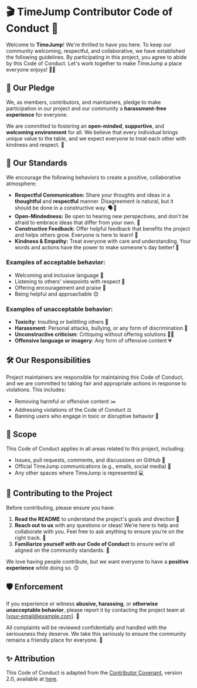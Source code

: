 # 🎬 TimeJump Contributor Code of Conduct 🌟

Welcome to **TimeJump**! We're thrilled to have you here. To keep our community welcoming, respectful, and collaborative, we have established the following guidelines. By participating in this project, you agree to abide by this Code of Conduct. Let's work together to make TimeJump a place everyone enjoys! 🤝😊

## 📝 Our Pledge

We, as members, contributors, and maintainers, pledge to make participation in our project and our community a **harassment-free experience** for everyone.

We are committed to fostering an **open-minded**, **supportive**, and **welcoming environment** for all. We believe that every individual brings unique value to the table, and we expect everyone to treat each other with kindness and respect. 💖

## 🌟 Our Standards

We encourage the following behaviors to create a positive, collaborative atmosphere:

- **Respectful Communication:** Share your thoughts and ideas in a **thoughtful** and **respectful** manner. Disagreement is natural, but it should be done in a constructive way. 🗣️💬
- **Open-Mindedness:** Be open to hearing new perspectives, and don't be afraid to embrace ideas that differ from your own. 🌱
- **Constructive Feedback:** Offer helpful feedback that benefits the project and helps others grow. Everyone is here to learn! 🚀
- **Kindness & Empathy:** Treat everyone with care and understanding. Your words and actions have the power to make someone's day better! 💖

### Examples of **acceptable** behavior:

- Welcoming and inclusive language 🌈
- Listening to others' viewpoints with respect 🧡
- Offering encouragement and praise 🌟
- Being helpful and approachable 😊

### Examples of **unacceptable** behavior:

- **Toxicity**: Insulting or belittling others 🛑
- **Harassment**: Personal attacks, bullying, or any form of discrimination 🚫
- **Unconstructive criticism**: Critiquing without offering solutions 💬❌
- **Offensive language or imagery**: Any form of offensive content 💔

## 🛠️ Our Responsibilities

Project maintainers are responsible for maintaining this Code of Conduct, and we are committed to taking fair and appropriate actions in response to violations. This includes:

- Removing harmful or offensive content ✂️
- Addressing violations of the Code of Conduct ⚖️
- Banning users who engage in toxic or disruptive behavior 🚷

## 🔎 Scope

This Code of Conduct applies in all areas related to this project, including:

- Issues, pull requests, comments, and discussions on GitHub 📝
- Official TimeJump communications (e.g., emails, social media) 📱
- Any other spaces where TimeJump is represented 💻

## 💬 Contributing to the Project

Before contributing, please ensure you have:

1. **Read the README** to understand the project's goals and direction 📖
2. **Reach out to us** with any questions or ideas! We’re here to help and collaborate with you. Feel free to ask anything to ensure you’re on the right track. 🤗
3. **Familiarize yourself with our Code of Conduct** to ensure we’re all aligned on the community standards. 💫

We love having people contribute, but we want everyone to have a **positive experience** while doing so. 😊

## 🛡️ Enforcement

If you experience or witness **abusive, harassing**, or **otherwise unacceptable behavior**, please report it by contacting the project team at [your-email@example.com]. 📩

All complaints will be reviewed confidentially and handled with the seriousness they deserve. We take this seriously to ensure the community remains a friendly place for everyone. 🙏

## ✨ Attribution

This Code of Conduct is adapted from the [Contributor Covenant](https://www.contributor-covenant.org/), version 2.0, available at [here](https://www.contributor-covenant.org/version/2/0/code_of_conduct.html).
